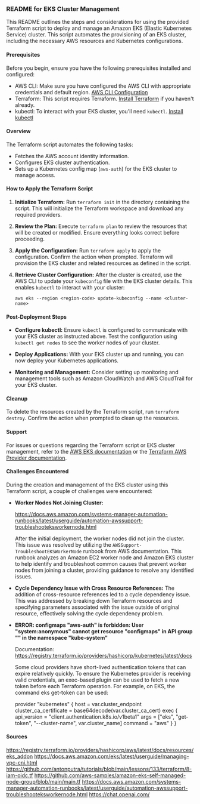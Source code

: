 
### README for EKS Cluster Management

This README outlines the steps and considerations for using the provided Terraform script to deploy and manage an Amazon EKS (Elastic Kubernetes Service) cluster. This script automates the provisioning of an EKS cluster, including the necessary AWS resources and Kubernetes configurations.

#### Prerequisites

Before you begin, ensure you have the following prerequisites installed and configured:

- AWS CLI: Make sure you have configured the AWS CLI with appropriate credentials and default region. [AWS CLI Configuration](https://docs.aws.amazon.com/cli/latest/userguide/cli-configure-files.html)
- Terraform: This script requires Terraform. [Install Terraform](https://www.terraform.io/downloads.html) if you haven't already.
- kubectl: To interact with your EKS cluster, you'll need `kubectl`. [Install kubectl](https://kubernetes.io/docs/tasks/tools/)

#### Overview

The Terraform script automates the following tasks:

- Fetches the AWS account identity information.
- Configures EKS cluster authentication.
- Sets up a Kubernetes config map (`aws-auth`) for the EKS cluster to manage access.

#### How to Apply the Terraform Script

1. **Initialize Terraform:**
   Run `terraform init` in the directory containing the script. This will initialize the Terraform workspace and download any required providers.

2. **Review the Plan:**
   Execute `terraform plan` to review the resources that will be created or modified. Ensure everything looks correct before proceeding.

3. **Apply the Configuration:**
   Run `terraform apply` to apply the configuration. Confirm the action when prompted. Terraform will provision the EKS cluster and related resources as defined in the script.

4. **Retrieve Cluster Configuration:**
   After the cluster is created, use the AWS CLI to update your `kubeconfig` file with the EKS cluster details. This enables `kubectl` to interact with your cluster:
   ```
   aws eks --region <region-code> update-kubeconfig --name <cluster-name>
   ```

#### Post-Deployment Steps

- **Configure kubectl:**
  Ensure `kubectl` is configured to communicate with your EKS cluster as instructed above. Test the configuration using `kubectl get nodes` to see the worker nodes of your cluster.

- **Deploy Applications:**
  With your EKS cluster up and running, you can now deploy your Kubernetes applications.

- **Monitoring and Management:**
  Consider setting up monitoring and management tools such as Amazon CloudWatch and AWS CloudTrail for your EKS cluster.

#### Cleanup

To delete the resources created by the Terraform script, run `terraform destroy`. Confirm the action when prompted to clean up the resources.

#### Support

For issues or questions regarding the Terraform script or EKS cluster management, refer to the [AWS EKS documentation](https://docs.aws.amazon.com/eks/latest/userguide/) or the [Terraform AWS Provider documentation](https://registry.terraform.io/providers/hashicorp/aws/latest/docs).

#### Challenges Encountered

During the creation and management of the EKS cluster using this Terraform script, a couple of challenges were encountered:

- **Worker Nodes Not Joining Cluster:**

  https://docs.aws.amazon.com/systems-manager-automation-runbooks/latest/userguide/automation-awssupport-troubleshooteksworkernode.html
  
  After the initial deployment, the worker nodes did not join the cluster. This issue was resolved by utilizing the `AWSSupport-TroubleshootEKSWorkerNode` runbook from AWS documentation. This runbook analyzes an Amazon EC2 worker node and Amazon EKS cluster to help identify and troubleshoot common causes that prevent worker nodes from joining a cluster, providing guidance to resolve any identified issues.

- **Cycle Dependency Issue with Cross Resource References:**
  The addition of cross-resource references led to a cycle dependency issue. This was addressed by breaking down Terraform resources and specifying parameters associated with the issue outside of original resource, effectively solving the cycle dependency problem.

- **ERROR: configmaps "aws-auth" is forbidden: User "system:anonymous" cannot get resource "configmaps" in API group "" in the namespace "kube-system"**

  Documentation: https://registry.terraform.io/providers/hashicorp/kubernetes/latest/docs

  Some cloud providers have short-lived authentication tokens that can expire relatively quickly. To ensure the Kubernetes provider is receiving valid credentials, an exec-based plugin can be used to fetch a new token before each Terraform operation. For example, on EKS, the command eks get-token can be used:

  provider "kubernetes" {
  host                   = var.cluster_endpoint
  cluster_ca_certificate = base64decode(var.cluster_ca_cert)
  exec {
    api_version = "client.authentication.k8s.io/v1beta1"
    args        = ["eks", "get-token", "--cluster-name", var.cluster_name]
    command     = "aws"
  }
}


#### Sources

https://registry.terraform.io/providers/hashicorp/aws/latest/docs/resources/eks_addon
https://docs.aws.amazon.com/eks/latest/userguide/managing-vpc-cni.html
https://github.com/antonputra/tutorials/blob/main/lessons/133/terraform/8-iam-oidc.tf
https://github.com/aws-samples/amazon-eks-self-managed-node-group/blob/main/main.tf
https://docs.aws.amazon.com/systems-manager-automation-runbooks/latest/userguide/automation-awssupport-troubleshooteksworkernode.html
https://chat.openai.com/

